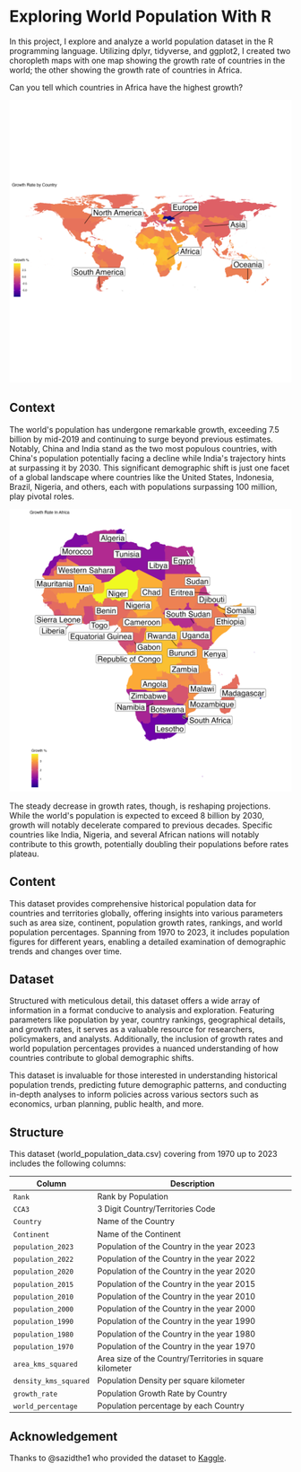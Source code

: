 # Exploring World Population With R
In this project, I explore and analyze a world population dataset in the R programming language. Utilizing dplyr, tidyverse, and ggplot2, I created two choropleth maps with one map showing the growth rate of countries in the world; the other showing the growth rate of countries in Africa.

Can you tell which countries in Africa have the highest growth?


![Growth Rate By Country in R](world_plot.png)

## Context

The world's population has undergone remarkable growth, exceeding 7.5 billion by mid-2019 and continuing to surge beyond previous estimates. Notably, China and India stand as the two most populous countries, with China's population potentially facing a decline while India's trajectory hints at surpassing it by 2030. This significant demographic shift is just one facet of a global landscape where countries like the United States, Indonesia, Brazil, Nigeria, and others, each with populations surpassing 100 million, play pivotal roles.

![Growth Rate in Africa](africa_plot.png)

The steady decrease in growth rates, though, is reshaping projections. While the world's population is expected to exceed 8 billion by 2030, growth will notably decelerate compared to previous decades. Specific countries like India, Nigeria, and several African nations will notably contribute to this growth, potentially doubling their populations before rates plateau.

## Content

This dataset provides comprehensive historical population data for countries and territories globally, offering insights into various parameters such as area size, continent, population growth rates, rankings, and world population percentages. Spanning from 1970 to 2023, it includes population figures for different years, enabling a detailed examination of demographic trends and changes over time.

## Dataset

Structured with meticulous detail, this dataset offers a wide array of information in a format conducive to analysis and exploration. Featuring parameters like population by year, country rankings, geographical details, and growth rates, it serves as a valuable resource for researchers, policymakers, and analysts. Additionally, the inclusion of growth rates and world population percentages provides a nuanced understanding of how countries contribute to global demographic shifts.

This dataset is invaluable for those interested in understanding historical population trends, predicting future demographic patterns, and conducting in-depth analyses to inform policies across various sectors such as economics, urban planning, public health, and more.

## Structure

This dataset (world_population_data.csv) covering from 1970 up to 2023 includes the following columns:

| Column | Description |
|--------|-------------|
| `Rank` | Rank by Population |
| `CCA3` | 3 Digit Country/Territories Code |
| `Country` | Name of the Country|
| `Continent` | Name of the Continent|
| `population_2023` | Population of the Country in the year 2023 |
| `population_2022` | Population of the Country in the year 2022 |
| `population_2020` | Population of the Country in the year 2020 |
| `population_2015` | Population of the Country in the year 2015 |
| `population_2010` | Population of the Country in the year 2010 |
| `population_2000` | Population of the Country in the year 2000 |
| `population_1990` | Population of the Country in the year 1990 |
| `population_1980` | Population of the Country in the year 1980 |
| `population_1970` | Population of the Country in the year 1970 |
| `area_kms_squared` | Area size of the Country/Territories in square kilometer |
| `density_kms_squared` | Population Density per square kilometer |
| `growth_rate` | Population Growth Rate by Country |
| `world_percentage` | Population percentage by each Country |

## Acknowledgement

Thanks to @sazidthe1 who provided the dataset to [Kaggle](https://www.kaggle.com/datasets/sazidthe1/world-population-data/data).


